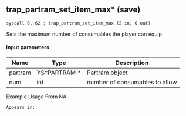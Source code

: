 ## trap_partram_set_item_max* (save)

`syscall 0, 62 ; trap_partram_set_item_max (2 in, 0 out)`

Sets the maximum number of consumables the player can equip

#### Input parameters
| Name | Type | Description
|------|------|------------
| partram   | YS::PARTRAM *   | Partram object
| num   | int   | number of consumables to allow


Example Usage From NA






	Appears in:



